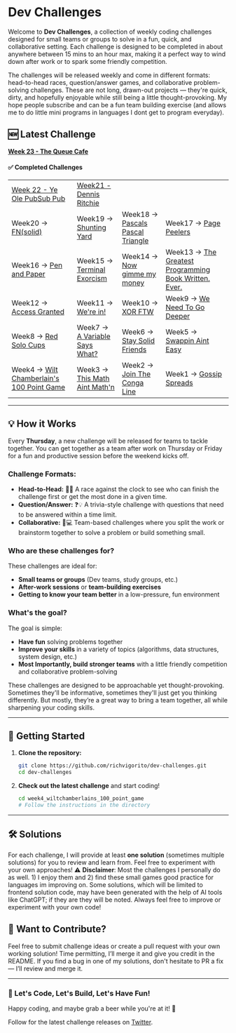 # Dev Challenges

Welcome to **Dev Challenges**, a collection of weekly coding challenges designed for small teams or groups to solve in a fun, quick, and collaborative setting. Each challenge is designed to be completed in about anywhere between 15 mins to an hour max, making it a perfect way to wind down after work or to spark some friendly competition. 

The challenges will be released weekly and come in different formats: head-to-head races, question/answer games, and collaborative problem-solving challenges. These are not long, drawn-out projects — they're quick, dirty, and hopefully enjoyable while still being a little thought-provoking. My hope people subscribe and can be a fun team building exercise (and allows me to do little mini programs in languages I dont get to program everyday). 

## 🆕 Latest Challenge

**[Week 23 - The Queue Cafe](challenges/week23_cafe_queue)**

#### ✅ Completed Challenges

| | | | |
|---|---|---|---|
| [Week 22 - Ye Ole PubSub Pub](challenges/week22_the_ole_pubsub_pub) | [Week21 - Dennis Ritchie](challenges/week21_dennis_ritchie) | | |
| Week20 -> [FN(solid)](challenges/week20_fn_solid) | Week19 -> [Shunting Yard](challenges/week19_shunting_yard_algo) | Week18 -> [Pascals Pascal Triangle](challenges/week18_pascals_pascal_triangle) | Week17 -> [Page Peelers](challenges/week17_page_peelers) |
| Week16 -> [Pen and Paper](challenges/week16_pen_and_paper) | Week15 -> [Terminal Exorcism](challenges/week15_terminal_exorcism) | Week14 -> [Now gimme my money](challenges/week14_now_gimme_my_money) | Week13 -> [The Greatest Programming Book Written. Ever.](challenges/week13_greatest_programming_book_ever_written) |
| Week12 -> [Access Granted](challenges/week12_access_granted) | Week11 -> [We're in!](challenges/week11_we_are_in) | Week10 -> [XOR FTW](challenges/week10_xor_ftw) | Week9 -> [We Need To Go Deeper](challenges/week9_inception) |
| Week8 -> [Red Solo Cups](challenges/week8_red_solo_cups) | Week7 -> [A Variable Says What?](challenges/week7_a_variable_says_what) | Week6 -> [Stay Solid Friends](challenges/week6_stay_solid_friends) | Week5 -> [Swappin Aint Easy](challenges/week5_swappin_aint_easy) |
| Week4 -> [Wilt Chamberlain's 100 Point Game](challenges/week4_wiltchamberlains_100_point_game) | Week3 -> [This Math Aint Math'n](challenges/week3_this_math_aint_mathin) | Week2 -> [Join The Conga Line](challenges/week2_the_conga_line) | Week1 -> [Gossip Spreads](challenges/week1_gossip_spreads) |

---

## 💡 How it Works
Every **Thursday**, a new challenge will be released for teams to tackle together. You can get together as a team after work on Thursday or Friday for a fun and productive session before the weekend kicks off.

### Challenge Formats:
- **Head-to-Head:** 🏁🔥 A race against the clock to see who can finish the challenge first or get the most done in a given time.
- **Question/Answer:** ❓💡 A trivia-style challenge with questions that need to be answered within a time limit.
- **Collaborative:** 🤝💻 Team-based challenges where you split the work or brainstorm together to solve a problem or build something small.

### Who are these challenges for?
These challenges are ideal for:
- **Small teams or groups** (Dev teams, study groups, etc.)
- **After-work sessions** or **team-building exercises**
- **Getting to know your team better** in a low-pressure, fun environment

### What's the goal?
The goal is simple:
- **Have fun** solving problems together
- **Improve your skills** in a variety of topics (algorithms, data structures, system design, etc.)
- **Most Importantly, build stronger teams** with a little friendly competition and collaborative problem-solving

These challenges are designed to be approachable yet thought-provoking. Sometimes they'll be informative, sometimes they'll just get you thinking differently. But mostly, they’re a great way to bring a team together, all while sharpening your coding skills.

---

## 🚀 Getting Started
1. **Clone the repository:**

    ```bash
    git clone https://github.com/richvigorito/dev-challenges.git
    cd dev-challenges
    ```

2. **Check out the latest challenge** and start coding!

    ```bash
    cd week4_wiltchamberlains_100_point_game
    # Follow the instructions in the directory
    ```

---
## 🛠 Solutions
For each challenge, I will provide at least **one solution** (sometimes multiple solutions) for you to review and learn from. Feel free to experiment with your own approaches!
⚠️ **Disclaimer**: Most the challenges I personally do as well. 1) I enjoy them and 2) find these small games good practice for languages im improving on. Some solutions, which will be limited to frontend solution code, may have been generated with the help of AI tools like ChatGPT; if they are they will be noted.  Always feel free to improve or experiment with your own code!


## 📢 Want to Contribute?
Feel free to submit challenge ideas or create a pull request with your own working solution! Time permitting, I’ll merge it and give you credit in the README. If you find a bug in one of my solutions, don't hesitate to PR a fix — I’ll review and merge it. 

---
### 🙌 Let's Code, Let's Build, Let's Have Fun!
Happy coding, and maybe grab a beer while you're at it! 🍻

Follow for the latest challenge releases on [Twitter](https://x.com/hotfixfridays).
